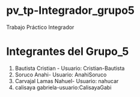 # pv_tp-Integrador_grupo5
Trabajo Práctico Integrador

# Integrantes del Grupo_5
1. Bautista Cristian - Usuario: Cristian-Bautista
2. Soruco Anahi- Usuario: AnahiSoruco
3. Carvajal Lamas Nahuel- Usuario: nahucar
 4. calisaya gabriela-usuario:CalisayaGabi 